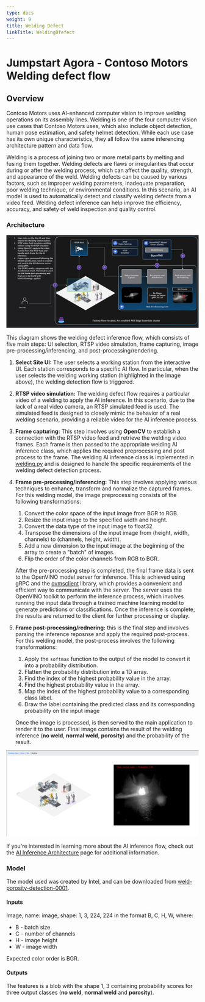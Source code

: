 ```yaml
---
type: docs
weight: 9
title: Welding Defect
linkTitle: WeldingDfefect
---
```


# Jumpstart Agora - Contoso Motors Welding defect flow

## Overview

Contoso Motors uses AI-enhanced computer vision to improve welding operations on its assembly lines. Welding is one of the four computer vision use cases that Contoso Motors uses, which also include object detection, human pose estimation, and safety helmet detection. While each use case has its own unique characteristics, they all follow the same inferencing architecture pattern and data flow.

Welding is a process of joining two or more metal parts by melting and fusing them together. Welding defects are flaws or irregularities that occur during or after the welding process, which can affect the quality, strength, and appearance of the weld. Welding defects can be caused by various factors, such as improper welding parameters, inadequate preparation, poor welding technique, or environmental conditions. In this scenario, an AI model is used to automatically detect and classify welding defects from a video feed. Welding defect inference can help improve the efficiency, accuracy, and safety of weld inspection and quality control.

### Architecture

![Welding defect archietcture](./img/flow.png)

This diagram shows the welding defect inference flow, which consists of five main steps: UI selection, RTSP video simulation, frame capturing, image pre-processing/inferencing, and post-processing/rendering.
 
1. **Select Site UI:** The user selects a working station from the interactive UI. Each station corresponds to a specific AI flow. In particular, when the user selects the welding working station (highlighted in the image above), the welding detection flow is triggered. 

1. **RTSP video simulation:** The welding defect flow requires a particular video of a welding to apply the AI inference. In this scenario, due to the lack of a real video camera, an RTSP simulated feed is used. The simulated feed is designed to closely mimic the behavior of a real welding scenario, providing a reliable video for the AI inference process.

1. **Frame capturing:** This step involves using **OpenCV** to establish a connection with the RTSP video feed and retrieve the welding video frames. Each frame is then passed to the appropriate welding AI inference class, which applies the required preprocessing and post process to the frame. The welding AI inference class is implemented in [welding.py](https://github.com/microsoft/jumpstart-agora-apps/blob/manufacturing/contoso_manufacturing/developer/webapp-decode/welding.py) and is designed to handle the specific requirements of the welding defect detection process.

1. **Frame pre-processing/inferencing:** This step involves applying various techniques to enhance, transform and normalize the captured frames. For this welding model, the image preprocessing consists of the following transformations:
    1. Convert the color space of the input image from BGR to RGB.
    2. Resize the input image to the specified width and height.
    3. Convert the data type of the input image to float32
    4. Transpose the dimensions of the input image from (height, width, channels) to (channels, height, width).
    5. Add a new dimension to the input image at the beginning of the array to create a "batch" of images.
    6. Flip the order of the color channels from RGB to BGR.
    
    After the pre-processing step is completed, the final frame data is sent to the OpenVINO model server for inference. This is achieved using gRPC and the [ovmsclient](https://pypi.org/project/ovmsclient/) library, which provides a convenient and efficient way to communicate with the server. The server uses the OpenVINO toolkit to perform the inference process, which involves running the input data through a trained machine learning model to generate predictions or classifications. Once the inference is complete, the results are returned to the client for further processing or display.

1. **Frame post-processing/rednering:** this is the final step and involves parsing the inference reposnse and apply the required post-process. For this welding model, the post-process involves the following transformations:

    1. Apply the `softmax` function to the output of the model to convert it into a probability distribution.
    2. Flatten the probability distribution into a 1D array.
    3. Find the index of the highest probability value in the array.
    4. Find the highest probability value in the array.
    5. Map the index of the highest probability value to a corresponding class label.
    6. Draw the label containing the predicted class and its corresponding probability on the input image

    Once the image is processed, is then served to the main application to render it to the user. Final image contains the result of the welding inference (**no weld**, **normal weld**, **porosity**) and the probability of the result. 

![Welding defect uI](./img/welding_ui.png)

If you're interested in learning more about the AI inference flow, check out the [AI Inference Architecture](./ai_inferencing) page for additional information.

### Model

The model used was created by Intel, and can be downloaded from [weld-porosity-detection-0001](https://docs.openvino.ai/2024/omz_models_model_weld_porosity_detection_0001.html).

#### Inputs

Image, name: image, shape: 1, 3, 224, 224 in the format B, C, H, W, where:
- B - batch size
- C - number of channels
- H - image height
- W - image width

Expected color order is BGR.

#### Outputs

The features is a blob with the shape 1, 3 containing probability scores for three output classes (**no weld**, **normal weld** and **porosity**).


